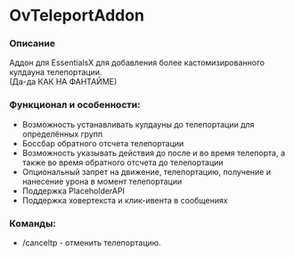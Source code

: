 # OvTeleportAddon
### Описание
Аддон для EssentialsX для добавления более кастомизированного кулдауна телепортации.
<br>(Да-да КАК НА ФАНТАЙМЕ)

### Функционал и особенности:
- Возможность устанавливать кулдауны до телепортации для определённых групп
- Боссбар обратного отсчета телепортации
- Возможность указывать действия до после и во время телепорта, а также во время обратного отсчета до телепортации
- Опциональный запрет на движение, телепортацию, получение и нанесение урона в момент телепортации
- Поддержка PlaceholderAPI
- Поддержка ховертекста и клик-ивента в сообщениях

### Команды:
- /canceltp - отменить телепортацию.
